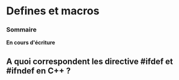 # Defines et macros

### Sommaire

**En cours d'écriture**

## A quoi correspondent les directive #ifdef et #ifndef en C++ ?
